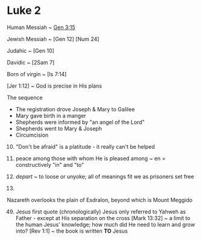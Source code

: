 # Luke 2


Human Messiah ~ [Gen 3:15]()

Jewish Messiah ~ [Gen 12] [Num 24]

Judahic ~ [Gen 10]

Davidic ~ [2Sam 7]

Born of virgin ~ [Is 7:14]


[Jer 1:12] ~ God is precise in His plans


The sequence
- The registration drove Joseph & Mary to Galilee
- Mary gave birth in a manger
- Shepherds were informed by "an angel of the Lord"
- Shepherds went to Mary & Joseph
- Circumcision

10) "Don't be afraid" is a platitude - it really can't be helped


14) peace among those with whom He is pleased
among ~ en = constructively "in" and "to"



29) _depart_ ~ to loose or unyoke; all of meanings fit we as prisoners set free


39)
Nazareth overlooks the plain of Esdralon, beyond which is Mount Meggido


49) Jesus first quote (chronologically)
Jesus only referred to Yahweh as Father - except at His separation on the cross
	[Mark 13:32] ~ a limit to the human Jesus' knowledge; how much did He need to learn and grow into?
	[Rev 1:1] ~ the book is written **TO** Jesus
